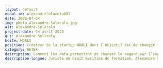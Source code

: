 ```yaml
---
layout: default
modal-id: AlexandreSolacolu001
date: 2022-04-04
img: photo_Alexandre-Solacolu.jpg
alt: Alexandre-Solacolu
project-date: 04 avril 2023
qui: Alexandre Solacolu
boite: HOALI
position: Créateur de la startup HOALI dont l’objectif est de changer le rapport des consommateurs aux déchets<br>
category: RETEX
description: Comment les data permettent de changer le regard sur l’impact de notre consommation et de changer notre comportement. Comment améliorer une démarche RSE à partir des données disponibles.
description-longue: Juriste en droit maritime de formation, Alexandre Solacolu travaille pour protéger les océans. Après avoir porté des projets visant à sensibiliser les citoyens aux enjeux sociétaux et, en particulier, environnementaux, Alexandre se concentre désormais sur l’usage des outils numériques pour faire en sorte qu’il n’y ait plus de déchet d’emballage à finir dans les océans. En 2018, il crée HOALI une startup dont l’objectif est de changer le rapport des consommateurs au déchet. En 2019, il lance le mouvement "gourdefriendly" qui vise à réduire l’impact de la consommation nomade en révolutionnant l’usage de la gourde.
---
```

